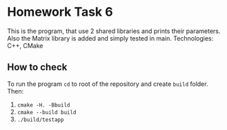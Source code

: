# Homework Task 6

This is the program, that use 2 shared libraries and prints their parameters. Also the Matrix library is added and simply tested in main.
Technologies: C++, CMake

## How to check

To run the program `cd` to root of the repository and create `build` folder. Then:
1. `cmake -H. -Bbuild`
2. `cmake --build build`
3. `./build/testapp`
